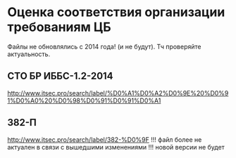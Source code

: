 # Оценка соответствия организации требованиям ЦБ
Файлы не обновлялись с 2014 года! (и не будут). Тч проверяйте актуальность.

## СТО БР ИББС-1.2-2014
http://www.itsec.pro/search/label/%D0%A1%D0%A2%D0%9E%20%D0%91%D0%A0%20%D0%98%D0%91%D0%91%D0%A1

## 382-П
http://www.itsec.pro/search/label/382-%D0%9F
!!! файл более не актуален в связи с вышедшими изменениями !!! новой версии не будет
